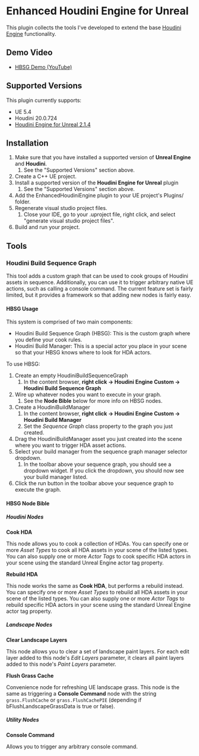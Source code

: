 # Enhanced Houdini Engine for Unreal

This plugin collects the tools I've developed to extend the base [Houdini Engine](https://github.com/sideeffects/HoudiniEngineForUnreal) functionality.



## Demo Video

* [HBSG Demo (YouTube)](https://www.youtube.com/watch?v=Tbzxm4FqhpI)



## Supported Versions

This plugin currently supports:

* UE 5.4
* Houdini 20.0.724
* [Houdini Engine for Unreal 2.1.4](https://github.com/sideeffects/HoudiniEngineForUnreal/releases/tag/v2.1.4)



## Installation

1) Make sure that you have installed a supported version of **Unreal Engine** and **Houdini**.
   1) See the "Supported Versions" section above.
2) Create a C++ UE project.
3) Install a supported version of the **Houdini Engine for Unreal** plugin
   1) See the "Supported Versions" section above.
4) Add the EnhancedHoudiniEngine plugin to your UE project's Plugins/ folder.
5) Regenerate visual studio project files.
   1) Close your IDE, go to your .uproject file, right click, and select "generate visual studio project files".
6) Build and run your project.



## Tools

### Houdini Build Sequence Graph

This tool adds a custom graph that can be used to cook groups of Houdini assets in sequence. Additionally, you can use it to trigger arbitrary native UE actions, such as calling a console command. The current feature set is fairly limited, but it provides a framework so that adding new nodes is fairly easy.



#### HBSG Usage

This system is comprised of two main components:

* Houdini Build Sequence Graph (HBSG):  This is the custom graph where you define your cook rules.
* Houdini Build Manager: This is a special actor you place in your scene so that your HBSG knows where to look for HDA actors.



To use HBSG:

1) Create an empty HoudiniBuildSequenceGraph
   1) In the content browser, **right click -> Houdini Engine Custom -> Houdini Build Sequence Graph**
2) Wire up whatever nodes you want to execute in your graph.
   1) See the **Node Bible** below for more info on HBSG nodes.
3) Create a HoudiniBuildManager
   1) In the content browser, **right click -> Houdini Engine Custom -> Houdini Build Manager**
   2) Set the *Sequence Graph* class property to the graph you just created.
4) Drag the HoudiniBuildManager asset you just created into the scene where you want to trigger HDA asset actions.
5) Select your build manager from the sequence graph manager selector dropdown.
   1) In the toolbar above your sequence graph, you should see a dropdown widget. If you click the dropdown, you should now see your build manager listed.
6) Click the run button in the toolbar above your sequence graph to execute the graph.



#### HBSG Node Bible

##### Houdini Nodes

**Cook HDA**

This node allows you to cook a collection of HDAs. You can specify one or more *Asset Types* to cook all HDA assets in your scene of the listed types. You can also supply one or more *Actor Tags* to cook specific HDA actors in your scene using the standard Unreal Engine actor tag property.



**Rebuild HDA**

This node works the same as **Cook HDA**, but performs a rebuild instead. You can specify one or more *Asset Types* to rebuild all HDA assets in your scene of the listed types. You can also supply one or more *Actor Tags* to rebuild specific HDA actors in your scene using the standard Unreal Engine actor tag property.



##### Landscape Nodes

**Clear Landscape Layers**

This node allows you to clear a set of landscape paint layers. For each edit layer added to this node's *Edit Layers* parameter, it clears all paint layers added to this node's *Paint Layers* parameter.



**Flush Grass Cache**

Convenience node for refreshing UE landscape grass. This node is the same as triggering a **Console Command** node with the string `grass.FlushCache` or `grass.FlushCachePIE` (depending if bFlushLandscapeGrassData is true or false).



##### Utility Nodes

**Console Command**

Allows you to trigger any arbitrary console command.

